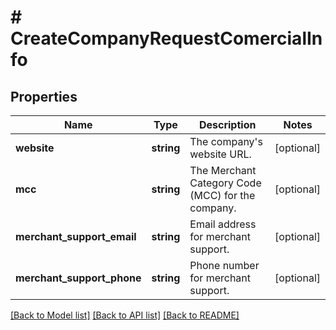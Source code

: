 # # CreateCompanyRequestComercialInfo

## Properties

Name | Type | Description | Notes
------------ | ------------- | ------------- | -------------
**website** | **string** | The company&#39;s website URL. | [optional]
**mcc** | **string** | The Merchant Category Code (MCC) for the company. | [optional]
**merchant_support_email** | **string** | Email address for merchant support. | [optional]
**merchant_support_phone** | **string** | Phone number for merchant support. | [optional]

[[Back to Model list]](../../README.md#models) [[Back to API list]](../../README.md#endpoints) [[Back to README]](../../README.md)
